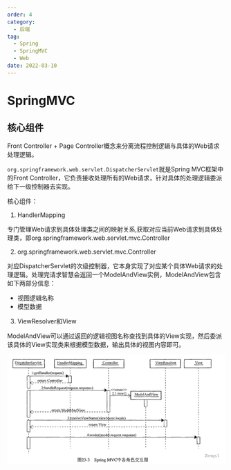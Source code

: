 ```yaml
---
order: 4
category:
  - 后端
tag:
  - Spring
  - SpringMVC
  - Web
date: 2022-03-10
---
```

# SpringMVC

## 核心组件

Front Controller + Page Controller概念来分离流程控制逻辑与具体的Web请求处理逻辑。

`org.springframework.web.servlet.DispatcherServlet`就是Spring MVC框架中的Front Controller，它负责接收处理所有的Web请求，针对具体的处理逻辑委派给下一级控制器去实现。

核心组件：

1. HandlerMapping

专门管理Web请求到具体处理类之间的映射关系,获取对应当前Web请求到具体处理类，即org.springframework.web.servlet.mvc.Controller

2. org.springframework.web.servlet.mvc.Controller

对应DispatcherServlet的次级控制器，它本身实现了对应某个具体Web请求的处理逻辑。处理完请求智慧会返回一个ModelAndView实例，ModelAndView包含如下两部分信息：

- 视图逻辑名称
- 模型数据

3. ViewResolver和View

ModelAndView可以通过返回的逻辑视图名称查找到具体的View实现，然后委派该具体的View实现类来根据模型数据，输出具体的视图内容即可。

![image-20220307103032162](images/img_8.png)